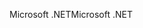 <span data-ttu-id="7eeb3-101">Microsoft .NET</span><span class="sxs-lookup"><span data-stu-id="7eeb3-101">Microsoft .NET</span></span>